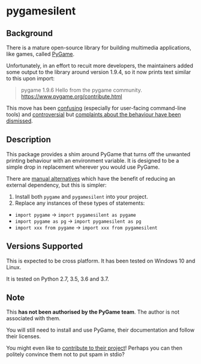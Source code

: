 # pygamesilent

## Background

There is a mature open-source library for building multimedia applications, 
like games, called [PyGame](https://www.pygame.org).

Unfortunately, in an effort to recuit more developers, the maintainers added
some output to the library around version 1.9.4, so it now prints text similar
to this upon import:

> pygame 1.9.6
> Hello from the pygame community. https://www.pygame.org/contribute.html

This move has been [confusing](https://stackoverflow.com/questions/51464455)
 (especially for user-facing command-line tools) and
[controversial](https://www.reddit.com/r/pygame/comments/9j86kq/pygame_infects_stdout_in_194/)
but [complaints about the behaviour have been dismissed](https://github.com/pygame/pygame/issues/542).

## Description

This package provides a shim around PyGame that turns off the unwanted printing 
behaviour with an environment variable. It is designed to be a simple drop in
replacement wherever you would use PyGame.

There are [manual alternatives](https://stackoverflow.com/questions/51464455)
which have the benefit of reducing an external dependency, but this is simpler:

1. Install both `pygame` and `pygamesilent` into your project.
2. Replace any instances of these types of statements:
  * `import pygame` &rarr; `import pygamesilent as pygame`
  * `import pygame as pg` &rarr; `import pygamesilent as pg`
  * `import xxx from pygame` &rarr; `import xxx from pygamesilent`
  
## Versions Supported
This is expected to be cross platform. It has been tested on Windows 10 and
Linux.
 
It is tested on Python 2.7, 3.5, 3.6 and 3.7.

## Note

This **has not been authorised by the PyGame team**. The author is not associated with
them.

You will still need to install and use PyGame, their documentation and 
follow their licenses. 

You might
even like to 
[contribute to their project](https://www.pygame.org/contribute.html)! Perhaps
you can then politely convince them not to put spam in stdio? 

